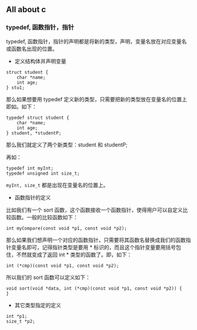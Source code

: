 ## All about c

### typedef, 函数指针，指针

typedef, 函数指针，指针的声明都是将新的类型，声明，变量名放在对应变量名或函数名出现的位置。

- 定义结构体并声明变量

```
struct student {
    char *name;
    int age;
} stu1;
```

那么如果想要用 typedef 定义新的类型，只需要把新的类型放在变量名的位置上即如。如下：

```
typedef struct student {
    char *name;
    int age;
} student, *studentP;
```

那么我们就定义了两个新类型：student 和 studentP;

再如：

```
typedef int myInt;
typedef unsigned int size_t;
```

`myInt, size_t` 都是出现在变量名的位置上。

- 函数指针的定义

比如我们有一个 sort 函数，这个函数接收一个函数指针，使得用户可以自定义比较函数。一般的比较函数如下：

```
int myCompare(const void *p1, const void *p2);
```

那么如果我们想声明一个对应的函数指针，只需要将其函数名替换成我们的函数指针变量名即可，记得指针类型是要用 * 标识的，而且这个指针变量要用括号包住，不然就变成了返回 int * 类型的函数了。即，如下：

```
int (*cmp)(const void *p1, const void *p2);
```

所以我们的 sort 函数可以定义如下：

```
void sort(void *data, int (*cmp)(const void *p1, const void *p2)) {
}
```

- 其它类型指定的定义

```
int *p1;
size_t *p2;
```
